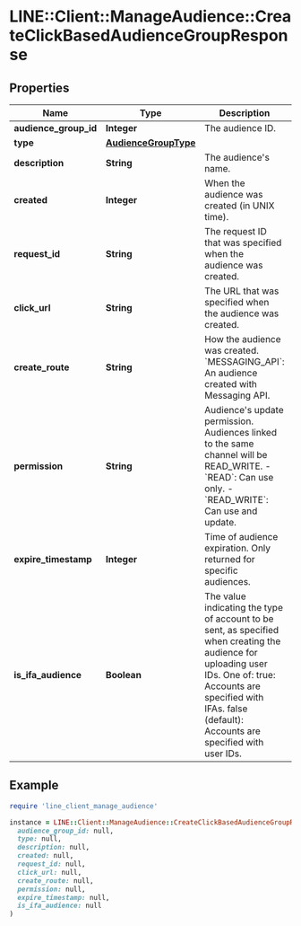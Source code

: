 # LINE::Client::ManageAudience::CreateClickBasedAudienceGroupResponse

## Properties

| Name | Type | Description | Notes |
| ---- | ---- | ----------- | ----- |
| **audience_group_id** | **Integer** | The audience ID. | [optional] |
| **type** | [**AudienceGroupType**](AudienceGroupType.md) |  | [optional] |
| **description** | **String** | The audience&#39;s name. | [optional] |
| **created** | **Integer** | When the audience was created (in UNIX time). | [optional] |
| **request_id** | **String** | The request ID that was specified when the audience was created. | [optional] |
| **click_url** | **String** | The URL that was specified when the audience was created. | [optional] |
| **create_route** | **String** | How the audience was created. &#x60;MESSAGING_API&#x60;: An audience created with Messaging API.  | [optional] |
| **permission** | **String** | Audience&#39;s update permission. Audiences linked to the same channel will be READ_WRITE.  - &#x60;READ&#x60;: Can use only. - &#x60;READ_WRITE&#x60;: Can use and update.  | [optional] |
| **expire_timestamp** | **Integer** | Time of audience expiration. Only returned for specific audiences. | [optional] |
| **is_ifa_audience** | **Boolean** | The value indicating the type of account to be sent, as specified when creating the audience for uploading user IDs. One of:  true: Accounts are specified with IFAs. false (default): Accounts are specified with user IDs.  | [optional][default to false] |

## Example

```ruby
require 'line_client_manage_audience'

instance = LINE::Client::ManageAudience::CreateClickBasedAudienceGroupResponse.new(
  audience_group_id: null,
  type: null,
  description: null,
  created: null,
  request_id: null,
  click_url: null,
  create_route: null,
  permission: null,
  expire_timestamp: null,
  is_ifa_audience: null
)
```

